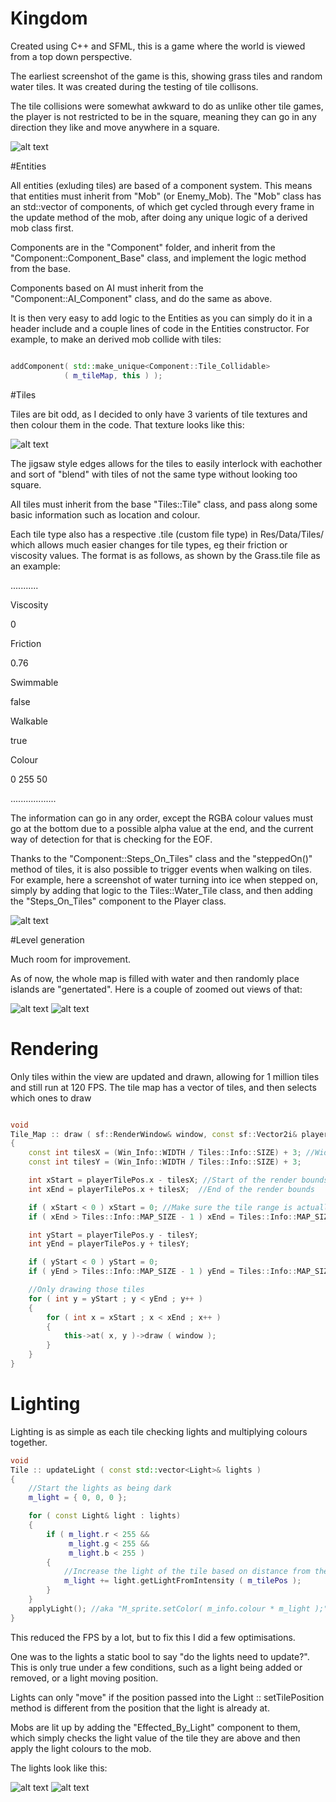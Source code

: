 # Kingdom

Created using C++ and SFML, this is a game where the world is viewed from a top down perspective.

The earliest screenshot of the game is this, showing grass tiles and random water tiles. It was created during the testing of tile collisons.

The tile collisions were somewhat awkward to do as unlike other tile games, the player is not restricted to be in the square, meaning they can go in any direction they like and move anywhere in a square.

![alt text](http://puu.sh/o5LGX/145d3f5ef8.png "Water and grass")

#Entities 

All entities (exluding tiles) are based of a component system. This means that entities must inherit from "Mob" (or Enemy_Mob). The "Mob" class has an std::vector of components, of which get cycled through every frame in the update method of the mob, after doing any unique logic of a derived mob class first.

Components are in the "Component" folder, and inherit from the "Component::Component_Base" class, and implement the logic method from the base.

Components based on AI must inherit from the "Component::AI_Component" class, and do the same as above.

It is then very easy to add logic to the Entities as you can simply do it in a header include and a couple lines of code in the Entities constructor. For example, to make an derived mob collide with tiles:

```C++

addComponent( std::make_unique<Component::Tile_Collidable>
            ( m_tileMap, this ) );

```

#Tiles

Tiles are bit odd, as I decided to only have 3 varients of tile textures and then colour them in the code. That texture looks like this: 

![alt text](http://puu.sh/o5LKn/7db0b89aa2.png "Tile texture")

The jigsaw style edges allows for the tiles to easily interlock with eachother and sort of "blend" with tiles of not the same type without looking too square.

All tiles must inherit from the base "Tiles::Tile" class, and pass along some basic information such as location and colour.

Each tile type also has a respective .tile (custom file type) in Res/Data/Tiles/ which allows much easier changes for tile types, eg their friction or viscosity values. The format is as follows, as shown by the Grass.tile file as an example:

...........

Viscosity

0

Friction

0.76

Swimmable

false

Walkable

true

Colour

0 255 50

..................

The information can go in any order, except the RGBA colour values must go at the bottom due to a possible alpha value at the end, and the current way of detection for that is checking for the EOF.

Thanks to the "Component::Steps_On_Tiles" class and the "steppedOn()" method of tiles, it is also possible to trigger events when walking on tiles. For example, here a screenshot of water turning into ice when stepped on, simply by adding that logic to the Tiles::Water_Tile class, and then adding the "Steps_On_Tiles" component to the Player class.

![alt text](http://puu.sh/oaC00/1ebc3d575f.png "Frozone!")

#Level generation

Much room for improvement.

As of now, the whole map is filled with water and then randomly place islands are "genertated". Here is a couple of zoomed out views of that:


![alt text](http://puu.sh/o9If7/d010bdb301.png "Level Gen 1")
![alt text](http://puu.sh/oaCau/085eed1b90.png "Level Gen 2")

# Rendering

Only tiles within the view are updated and drawn, allowing for 1 million tiles and still run at 120 FPS. The tile map has a vector of tiles, and then selects which ones to draw

```C++

void
Tile_Map :: draw ( sf::RenderWindow& window, const sf::Vector2i& playerTilePos )
{
    const int tilesX = (Win_Info::WIDTH / Tiles::Info::SIZE) + 3; //Width of the screen in tiles
    const int tilesY = (Win_Info::WIDTH / Tiles::Info::SIZE) + 3;

    int xStart = playerTilePos.x - tilesX; //Start of the render bounds
    int xEnd = playerTilePos.x + tilesX;  //End of the render bounds

    if ( xStart < 0 ) xStart = 0; //Make sure the tile range is actually within the maps bounds
    if ( xEnd > Tiles::Info::MAP_SIZE - 1 ) xEnd = Tiles::Info::MAP_SIZE - 1;

    int yStart = playerTilePos.y - tilesY;
    int yEnd = playerTilePos.y + tilesY;

    if ( yStart < 0 ) yStart = 0;
    if ( yEnd > Tiles::Info::MAP_SIZE - 1 ) yEnd = Tiles::Info::MAP_SIZE - 1;

    //Only drawing those tiles
    for ( int y = yStart ; y < yEnd ; y++ )
    {
        for ( int x = xStart ; x < xEnd ; x++ )
        {
            this->at( x, y )->draw ( window );
        }
    }
}

```

# Lighting

Lighting is as simple as each tile checking lights and multiplying colours together.

```C++
void
Tile :: updateLight ( const std::vector<Light>& lights )
{
    //Start the lights as being dark
    m_light = { 0, 0, 0 };

    for ( const Light& light : lights)
    {
        if ( m_light.r < 255 &&
             m_light.g < 255 &&
             m_light.b < 255 )
        {
            //Increase the light of the tile based on distance from the light
            m_light += light.getLightFromIntensity ( m_tilePos );
        }
    }
    applyLight(); //aka "M_sprite.setColor( m_info.colour * m_light );"
}
```

This reduced the FPS by a lot, but to fix this I did a few optimisations.

One was to the lights a static bool to say "do the lights need to update?". This is only true under a few conditions, such as a light being added or removed, or a light moving position.

Lights can only "move" if the position passed into the Light :: setTilePosition method is different from the position that the light is already at.

Mobs are lit up by adding the "Effected_By_Light" component to them, which simply checks the light value of the tile they are above and then apply the light colours to the mob.

The lights look like this:

![alt text]( http://puu.sh/ofWE7/64267ddf22.jpg "Lots of lights")
![alt text]( http://puu.sh/ofPv8/5885b2f347.jpg "Single light")


